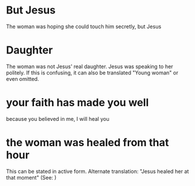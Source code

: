 
# But Jesus
The woman was hoping she could touch him secretly, but Jesus

# Daughter
The woman was not Jesus' real daughter. Jesus was speaking to her politely. If this is confusing, it can also be translated "Young woman" or even omitted.

# your faith has made you well
because you believed in me, I will heal you

# the woman was healed from that hour
This can be stated in active form. Alternate translation: "Jesus healed her at that moment" (See: )